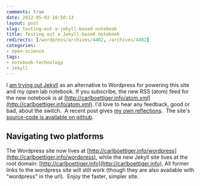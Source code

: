 ```yaml
---
comments: true
date: 2012-05-03 10:50:13
layout: post
slug: testing-out-a-jekyll-based-notebook
title: Testing out a Jekyll-based notebook
redirects: [/wordpress/archives/4482, /archives/4482]
categories:
- open-science
tags:
- notebook-technology
- Jekyll
---
```


I [am trying out Jekyll](http://carlboettiger.info/lab-notebook.html) as an alternative to Wordpress for powering this site and my open lab notebook. If you subscribe, the new RSS (atom) feed for the new notebook is at [http://carlboettiger.info/atom.xml](http://carlboettiger.info/atom.xml). I'd love to hear any feedback, good or bad, about the switch.  A recent post gives [my own reflections](http://www.carlboettiger.info/OpenScience/2012/05/01/Jekyll-vs-Wordpress.html).  The site's [source-code is available on github](https://github.com/cboettig/jekyll-source/).


## Navigating two platforms


The Wordpress site now lives at [http://carlboettiger.info/wordpress](http://carlboettiger.info/wordpress), while the new Jekyll site lives at the root domain: [http://carlboettiger.info](http://carlboettiger.info). All former links to the wordpress site will still work (though they are also available with "wordpress" in the url).  Enjoy the faster, simpler site.
